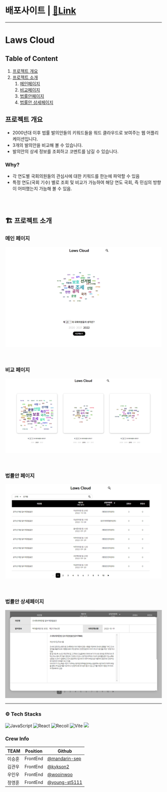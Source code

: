 # 배포사이트 | [🔗Link](https://laws-cloud-dsklmlm35-young-st511.vercel.app)

---

# Laws Cloud

## Table of Content

1. [프로젝트 개요](#프로젝트-개요)
2. [프로젝트 소개](#🏗️-프로젝트-소개)
    1. [메인페이지](#메인-페이지)
    2. [비교페이지](#비교-페이지)
    3. [법률안페이지](#법률안-페이지)
    4. [법률안 상세페이지](#법률안-상세페이지)

## 프로젝트 개요

- 2000년대 이후 법률 발의안들의 키워드들을 워드 클라우드로 보여주는 웹 어플리케이션입니다.
- 3개의 발의안을 비교해 볼 수 있습니다.
- 발의안의 상세 정보를 조회하고 코멘트를 남길 수 있습니다.

### Why?

- 각 연도별 국회의원들의 관심사에 대한 키워드를 한눈에 파악할 수 있음
- 특정 연도(국회 기수) 별로 조회 및 비교가 가능하여 해당 연도 국회, 즉 민심의 방향이 어떠했는지 가늠해 볼 수 있음.

<br/>
<br/>

## 🏗️ 프로젝트 소개

### 메인 페이지

<img src="./readme/lawsCloud메인.PNG" alt="main" />
<br/><br/><br/>

### 비교 페이지

<img src="./readme/LawsCloud비교.PNG" alt="compareCloud" />
<br/><br/><br/>

### 법률안 페이지

<img src="./readme/LawsCloud법률안리스트.PNG" alt="billsList" />
<br/><br/><br/>

### 법률안 상세페이지

<img src="./readme/LawsCloud상세페이지모달.PNG" alt="billDetail "/>

---

### ⚙️ Tech Stacks

<!-- JavaScript -->
<img alt="JavaScript" src ="https://img.shields.io/badge/JavaScript-F7DF1E.svg?&style=for-the-badge&logo=JavaScript&logoColor=black"/>
<!-- React -->
<img alt="React" src ="https://img.shields.io/badge/React-61DAFB.svg?&style=for-the-badge&logo=React&logoColor=black"/>
<!-- Recoil -->
<img alt="Recoil" src ="https://img.shields.io/badge/Recoil-646CFF.svg?&style=for-the-badge"/>
<!-- Styled Components -->
<img alt="Vite" src ="https://img.shields.io/badge/styledcomponents-DB7093.svg?&style=for-the-badge&logo=styledcomponents&logoColor=white"/>
<!-- FireBase -->
<img src="https://img.shields.io/badge/Firebase-FFCA28?style=for-the-badge&logo=firebase&logoColor=black"/>

<div align=>

### Crew Info

| TEAM   | Position | Github                                                      |
| ------ | -------- | ----------------------------------------------------------- |
| 이승훈 | FrontEnd | <a href="https://github.com/mandarin-sep">@mandarin-sep</a> |
| 김관우 | FrontEnd | <a href="https://github.com/kykson2">@kykson2</a>           |
| 우인우 | FrontEnd | <a href="https://github.com/wooinwoo">@wooinwoo</a>         |
| 정영훈 | FrontEnd | <a href="https://github.com/young-st511">@young-st5111</a>  |

</div>
